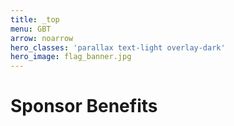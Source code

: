 ```yaml
---
title: _top
menu: GBT
arrow: noarrow
hero_classes: 'parallax text-light overlay-dark'
hero_image: flag_banner.jpg
---
```


# **Sponsor Benefits**
